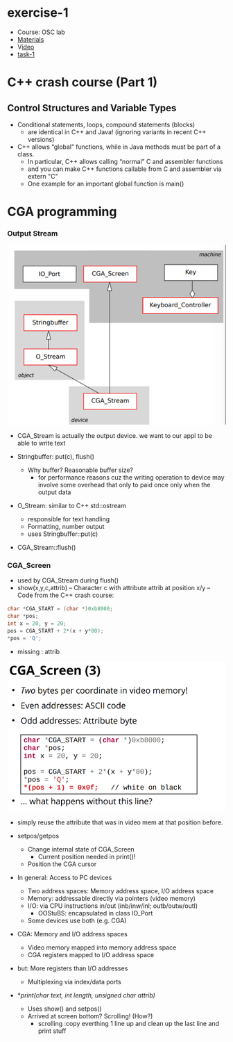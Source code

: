 # exercise-1

- Course: OSC lab
- [Materials](https://os.inf.tu-dresden.de/Studium/OSC/SS2022/E01-Cpp-CGA.pdf)
- V[ideo](https://os.inf.tu-dresden.de/Studium/OSC/SS2022/E01-Cpp-CGA.mp4)
- [task-1](https://os.inf.tu-dresden.de/Studium/OSC/SS2022/tasks/task1/)

# C++ crash course (Part 1)

## Control Structures and Variable Types

- Conditional statements, loops, compound statements (blocks)
    - are identical in C++ and Java! (ignoring variants in recent C++ versions)
- C++ allows “global” functions, while in Java methods must be part of a class.
    - In particular, C++ allows calling “normal” C and assembler functions
    - and you can make C++ functions callable from C and assembler via extern "C"
    - One example for an important global function is main()

# CGA programming

### Output Stream

![Untitled](exercise-1%20d52dbda88d944660bdad534304af8c5a/Untitled.png)

- CGA_Stream is actually the output device. we want to our appl to be able to write text

- Stringbuffer: put(c), flush()
    - Why buffer? Reasonable buffer size?
        - for performance reasons cuz the writing operation to device may involve some overhead that only to paid once only when the output data
- O_Stream: similar to C++ std::ostream
    - responsible for text handling
    - Formatting, number output
    - uses Stringbuffer::put(c)
- CGA_Stream::flush()

### CGA_Screen

- used by CGA_Stream during flush()
- show(x,y,c,attrib)
– Character c with attribute attrib at position x/y
– Code from the C++ crash course:

```cpp
char *CGA_START = (char *)0xb8000;
char *pos;
int x = 20, y = 20;
pos = CGA_START + 2*(x + y*80);
*pos = 'Q';
```

- missing : attrib

![Untitled](exercise-1%20d52dbda88d944660bdad534304af8c5a/Untitled%201.png)

- simply reuse the attribute that was in video mem at that position before.

- setpos/getpos
    - Change internal state of CGA_Screen
        - Current position needed in print()!
    - Position the CGA cursor
- In general: Access to PC devices
    - Two address spaces: Memory address space, I/O address space
    - Memory: addressable directly via pointers (video memory)
    - I/O: via CPU instructions in/out (inb/inw/inl; outb/outw/outl)
        - OOStuBS: encapsulated in class IO_Port
    - Some devices use both (e.g. CGA)
- CGA: Memory and I/O address spaces
    - Video memory mapped into memory address space
    - CGA registers mapped to I/O address space
- but: More registers than I/O addresses
    - Multiplexing via index/data ports
- **print(char *text, int length, unsigned char attrib)**
    - Uses show() and setpos()
    - Arrived at screen bottom? Scrolling! (How?)
        - scrolling :copy everthing 1 line up and clean up the last line and print stuff